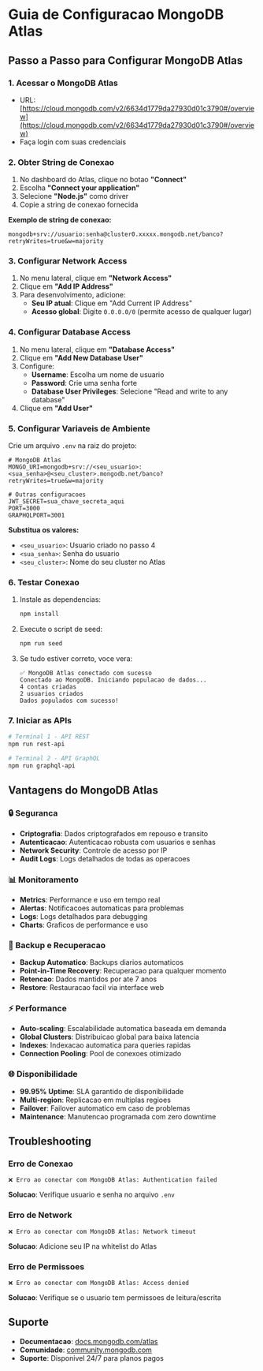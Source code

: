 # Guia de Configuracao MongoDB Atlas

## Passo a Passo para Configurar MongoDB Atlas

### 1. Acessar o MongoDB Atlas
- URL: [https://cloud.mongodb.com/v2/6634d1779da27930d01c3790#/overview](https://cloud.mongodb.com/v2/6634d1779da27930d01c3790#/overview)
- Faça login com suas credenciais

### 2. Obter String de Conexao

1. No dashboard do Atlas, clique no botao **"Connect"**
2. Escolha **"Connect your application"**
3. Selecione **"Node.js"** como driver
4. Copie a string de conexao fornecida

**Exemplo de string de conexao:**
```
mongodb+srv://usuario:senha@cluster0.xxxxx.mongodb.net/banco?retryWrites=true&w=majority
```

### 3. Configurar Network Access

1. No menu lateral, clique em **"Network Access"**
2. Clique em **"Add IP Address"**
3. Para desenvolvimento, adicione:
   - **Seu IP atual**: Clique em "Add Current IP Address"
   - **Acesso global**: Digite `0.0.0.0/0` (permite acesso de qualquer lugar)

### 4. Configurar Database Access

1. No menu lateral, clique em **"Database Access"**
2. Clique em **"Add New Database User"**
3. Configure:
   - **Username**: Escolha um nome de usuario
   - **Password**: Crie uma senha forte
   - **Database User Privileges**: Selecione "Read and write to any database"
4. Clique em **"Add User"**

### 5. Configurar Variaveis de Ambiente

Crie um arquivo `.env` na raiz do projeto:

```env
# MongoDB Atlas
MONGO_URI=mongodb+srv://<seu_usuario>:<sua_senha>@<seu_cluster>.mongodb.net/banco?retryWrites=true&w=majority

# Outras configuracoes
JWT_SECRET=sua_chave_secreta_aqui
PORT=3000
GRAPHQLPORT=3001
```

**Substitua os valores:**
- `<seu_usuario>`: Usuario criado no passo 4
- `<sua_senha>`: Senha do usuario
- `<seu_cluster>`: Nome do seu cluster no Atlas

### 6. Testar Conexao

1. Instale as dependencias:
   ```bash
   npm install
   ```

2. Execute o script de seed:
   ```bash
   npm run seed
   ```

3. Se tudo estiver correto, voce vera:
   ```
   ✅ MongoDB Atlas conectado com sucesso
   Conectado ao MongoDB. Iniciando populacao de dados...
   4 contas criadas
   2 usuarios criados
   Dados populados com sucesso!
   ```

### 7. Iniciar as APIs

```bash
# Terminal 1 - API REST
npm run rest-api

# Terminal 2 - API GraphQL  
npm run graphql-api
```

## Vantagens do MongoDB Atlas

### 🔒 Seguranca
- **Criptografia**: Dados criptografados em repouso e transito
- **Autenticacao**: Autenticacao robusta com usuarios e senhas
- **Network Security**: Controle de acesso por IP
- **Audit Logs**: Logs detalhados de todas as operacoes

### 📊 Monitoramento
- **Metrics**: Performance e uso em tempo real
- **Alertas**: Notificacoes automaticas para problemas
- **Logs**: Logs detalhados para debugging
- **Charts**: Graficos de performance e uso

### 🔄 Backup e Recuperacao
- **Backup Automatico**: Backups diarios automaticos
- **Point-in-Time Recovery**: Recuperacao para qualquer momento
- **Retencao**: Dados mantidos por ate 7 anos
- **Restore**: Restauracao facil via interface web

### ⚡ Performance
- **Auto-scaling**: Escalabilidade automatica baseada em demanda
- **Global Clusters**: Distribuicao global para baixa latencia
- **Indexes**: Indexacao automatica para queries rapidas
- **Connection Pooling**: Pool de conexoes otimizado

### 🌐 Disponibilidade
- **99.95% Uptime**: SLA garantido de disponibilidade
- **Multi-region**: Replicacao em multiplas regioes
- **Failover**: Failover automatico em caso de problemas
- **Maintenance**: Manutencao programada com zero downtime

## Troubleshooting

### Erro de Conexao
```
❌ Erro ao conectar com MongoDB Atlas: Authentication failed
```
**Solucao**: Verifique usuario e senha no arquivo `.env`

### Erro de Network
```
❌ Erro ao conectar com MongoDB Atlas: Network timeout
```
**Solucao**: Adicione seu IP na whitelist do Atlas

### Erro de Permissoes
```
❌ Erro ao conectar com MongoDB Atlas: Access denied
```
**Solucao**: Verifique se o usuario tem permissoes de leitura/escrita

## Suporte

- **Documentacao**: [docs.mongodb.com/atlas](https://docs.mongodb.com/atlas/)
- **Comunidade**: [community.mongodb.com](https://community.mongodb.com/)
- **Suporte**: Disponivel 24/7 para planos pagos 
